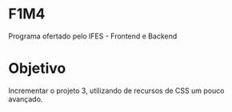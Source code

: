 # F1M4
Programa ofertado pelo IFES - Frontend e Backend
# Objetivo
Incrementar o projeto 3, utilizando de recursos de CSS um pouco avançado.
